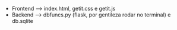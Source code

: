- Frontend --> index.html, getit.css e getit.js
- Backend --> dbfuncs.py (flask, por gentileza rodar no terminal) e db.sqlite
